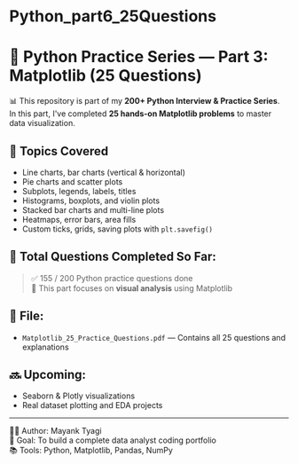 # Python_part6_25Questions
# 🧠 Python Practice Series — Part 3: Matplotlib (25 Questions)

📊 This repository is part of my **200+ Python Interview & Practice Series**.  
In this part, I've completed **25 hands-on Matplotlib problems** to master data visualization.

## 🔧 Topics Covered
- Line charts, bar charts (vertical & horizontal)
- Pie charts and scatter plots
- Subplots, legends, labels, titles
- Histograms, boxplots, and violin plots
- Stacked bar charts and multi-line plots
- Heatmaps, error bars, area fills
- Custom ticks, grids, saving plots with `plt.savefig()`

## 📄 Total Questions Completed So Far:
> ✅ 155 / 200 Python practice questions done  
> 🚀 This part focuses on **visual analysis** using Matplotlib

## 📂 File:
- `Matplotlib_25_Practice_Questions.pdf` — Contains all 25 questions and explanations

## 🔜 Upcoming:
- Seaborn & Plotly visualizations
- Real dataset plotting and EDA projects

---

👨‍💻 Author: Mayank Tyagi  
🎯 Goal: To build a complete data analyst coding portfolio  
📚 Tools: Python, Matplotlib, Pandas, NumPy

